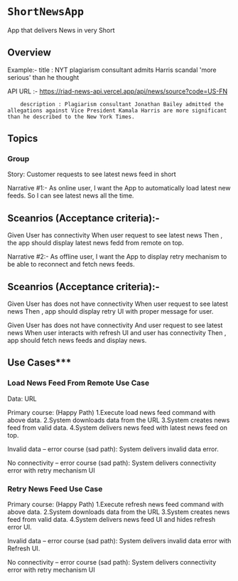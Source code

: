# ``ShortNewsApp``

  App that delivers News in very Short

## Overview

Example:- title : NYT plagiarism consultant admits Harris scandal 'more serious' than he thought

API URL :- https://riad-news-api.vercel.app/api/news/source?code=US-FN

        description : Plagiarism consultant Jonathan Bailey admitted the allegations against Vice President Kamala Harris are more significant than he described to the New York Times.

## Topics

### <!--@START_MENU_TOKEN@-->Group<!--@END_MENU_TOKEN@-->

Story: Customer requests to see latest news feed in short

Narrative #1:- 
As online user,
I want the App to automatically load latest new feeds.
So I can see latest news all the time.

## Sceanrios (Acceptance criteria):- 
Given User has connectivity
 When user request to see latest news 
  Then , the app should display latest news fedd from remote on top.


Narrative #2:- 
As offline user,
I want the App to display retry mechanism to be able to reconnect and fetch news feeds.

## Sceanrios (Acceptance criteria):- 

Given User has does not have connectivity
 When user request to see latest news 
  Then , app should display retry UI with proper message for user.

Given User has does not have connectivity
 And user request to see latest news 
 When user interacts with refresh UI and user has connectivity
  Then , app should fetch news feeds and  display news.


## Use Cases***

### Load News Feed From Remote Use Case

Data: 
    URL

Primary course: (Happy Path)
  1.Execute load news feed command with above data.
  2.System downloads data from the URL
  3.System creates news feed from valid data.
  4.System delivers news feed with latest news feed on top.

Invalid data – error course (sad path):
    System delivers invalid data error.

No connectivity – error course (sad path):
    System delivers connectivity error with retry mechanism UI 


### Retry News Feed Use Case

Primary course: (Happy Path)
  1.Execute refresh news feed command with above data.
  2.System downloads data from the URL
  3.System creates news feed from valid data.
  4.System delivers news feed UI and hides refresh error UI.

Invalid data – error course (sad path):
    System delivers invalid data error with Refresh UI.

No connectivity – error course (sad path):
    System delivers connectivity error with retry mechanism UI 
